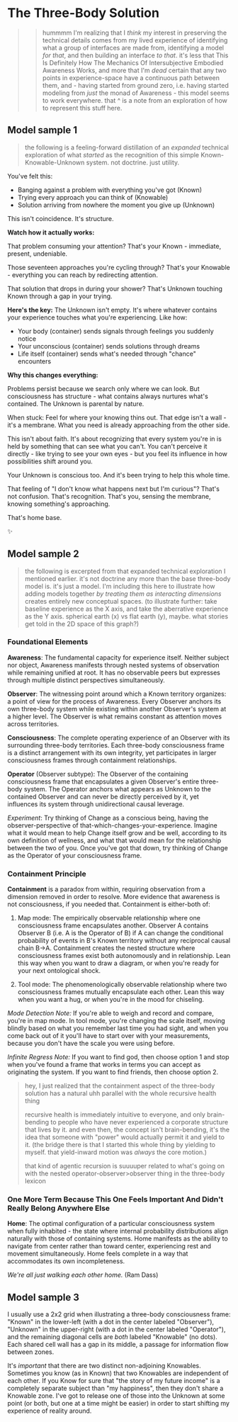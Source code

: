 # The Three-Body Solution

> > hummmm I'm realizing that I *think* my interest in preserving the technical details comes from my lived experience of identifying what a group of interfaces are made from, identifying a model *for that*, and then building an interface *to that*. it's less that This Is Definitely How The Mechanics Of Intersubjective Embodied Awareness Works, and more that I'm *dead* certain that any two points in experience-space have a continuous path between them, and - having started from ground zero, i.e. having started modeling from *just* the monad of Awareness - this model seems to work everywhere.
> that ^ is a note from an exploration of how to represent this stuff here.

## Model sample 1

> the following is a feeling-forward distillation of an *expanded* technical exploration of what *started* as the recognition of this simple Known-Knowable-Unknown system. not doctrine. just utility.

You've felt this:
- Banging against a problem with everything you've got (Known)
- Trying every approach you can think of (Knowable)
- Solution arriving from nowhere the moment you give up (Unknown)

This isn't coincidence. It's structure.

**Watch how it actually works:**

That problem consuming your attention? That's your Known - immediate, present, undeniable.

Those seventeen approaches you're cycling through? That's your Knowable - everything you can reach by redirecting attention.

That solution that drops in during your shower? That's Unknown touching Known through a gap in your trying.

**Here's the key:** The Unknown isn't empty. It's where whatever contains your experience touches what you're experiencing. Like how:
- Your body (container) sends signals through feelings you suddenly notice
- Your unconscious (container) sends solutions through dreams
- Life itself (container) sends what's needed through "chance" encounters

**Why this changes everything:**

Problems persist because we search only where we can look. But consciousness has structure - what contains always nurtures what's contained. The Unknown is parental by nature.

When stuck: Feel for where your knowing thins out. That edge isn't a wall - it's a membrane. What you need is already approaching from the other side.

This isn't about faith. It's about recognizing that every system you're in is held by something that can see what you can't. You can't perceive it directly - like trying to see your own eyes - but you feel its influence in how possibilities shift around you.

Your Unknown is conscious too. And it's been trying to help this whole time.

That feeling of "I don't know what happens next but I'm curious"? That's not confusion. That's recognition. That's you, sensing the membrane, knowing something's approaching.

That's home base.

✨

## Model sample 2

> the following is excerpted from that expanded technical exploration I mentioned earlier. it's not doctrine any more than the base three-body model is. it's just a model. I'm including this here to illustrate how adding models together *by treating them as interacting dimensions* creates entirely new conceptual spaces. (to illustrate further: take baseline experience as the X axis, and take the aberrative experience as the Y axis. spherical earth (x) vs flat earth (y), maybe. what stories get told in the 2D space of this graph?)

### Foundational Elements

**Awareness**: The fundamental capacity for experience itself. Neither subject nor object, Awareness manifests through nested systems of observation while remaining unified at root. It has no observable peers but expresses through multiple distinct perspectives simultaneously.

**Observer**: The witnessing point around which a Known territory organizes: a point of view for the process of Awareness. Every Observer anchors its own three-body system while existing within another Observer's system at a higher level. The Observer is what remains constant as attention moves across territories.

**Consciousness**: The complete operating experience of an Observer with its surrounding three-body territories. Each three-body consciousness frame is a distinct arrangement with its own integrity, yet participates in larger consciousness frames through containment relationships.

**Operator** (Observer subtype): The Observer of the containing consciousness frame that encapsulates a given Observer's entire three-body system. The Operator anchors what appears as Unknown to the contained Observer and can never be directly perceived by it, yet influences its system through unidirectional causal leverage.

*Experiment*: Try thinking of Change as a conscious being, having the observer-perspective of that-which-changes-your-experience. Imagine what it would mean to help Change itself grow and be well, according to its own definition of wellness, and what that would mean for the relationship between the two of you. Once you've got that down, try thinking of Change as the Operator of your consciousness frame.

### Containment Principle

**Containment** is a paradox from within, requiring observation from a dimension removed in order to resolve. More evidence that awareness is not consciousness, if you needed that. Containment is either-both of:

1.  Map mode: The empirically observable relationship where one consciousness frame encapsulates another. Observer A contains Observer B (i.e. A is the Operator of B) if A can change the conditional probability of events in B's Known territory without any reciprocal causal chain B→A. Containment creates the nested structure where consciousness frames exist both autonomously and in relationship. Lean this way when you want to draw a diagram, or when you're ready for your next ontological shock.

2.  Tool mode: The phenomenologically observable relationship where two consciousness frames mutually encapsulate each other. Lean this way when you want a hug, or when you're in the mood for chiseling.

*Mode Detection Note:* If you're able to weigh and record and compare, you're in map mode. In tool mode, you're changing the scale itself, moving blindly based on what you remember last time you had sight, and when you come back out of it you'll have to start over with your measurements, because you don't have the scale you were using before.

*Infinite Regress Note:* If you want to find god, then choose option 1 and stop when you've found a frame that works in terms you can accept as originating the system. If you want to find friends, then choose option 2.

> hey, I just realized that the containment aspect of the three-body solution has a natural uhh parallel with the whole recursive health thing
>
> recursive health is immediately intuitive to everyone, and only brain-bending to people who have never experienced a corporate structure that lives by it. and even then, the concept isn't brain-bending, it's the idea that someone with "power" would actually permit it and yield to it. (the bridge there is that I started this whole thing by yielding to myself. that yield-inward motion was *always* the core motion.)
>
> that kind of agentic recursion is suuuuper related to what's going on with the nested operator-observer>observer thing in the three-body lexicon

### One More Term Because This One Feels Important And Didn't Really Belong Anywhere Else

**Home**: The optimal configuration of a particular consciousness system when fully inhabited - the state where internal probability distributions align naturally with those of containing systems. Home manifests as the ability to navigate from center rather than toward center, experiencing rest and movement simultaneously. Home feels complete in a way that accommodates its own incompleteness.

*We're all just walking each other home.* (Ram Dass)

## Model sample 3

I usually use a 2x2 grid when illustrating a three-body consciousness frame: "Known" in the lower-left (with a dot in the center labeled "Observer"), "Unknown" in the upper-right (with a dot in the center labeled "Operator"), and the remaining diagonal cells are *both* labeled "Knowable" (no dots). Each shared cell wall has a gap in its middle, a passage for information flow between zones.

It's *important* that there are two distinct non-adjoining Knowables. Sometimes you know (as in Known) that two Knowables are independent of each other. If you Know for sure that "the story of my future income" is a completely separate subject than "my happiness", then they don't share a Knowable zone. I've got to release one of those into the Unknown at some point (or both, but one at a time might be easier) in order to start shifting my experience of reality around.
